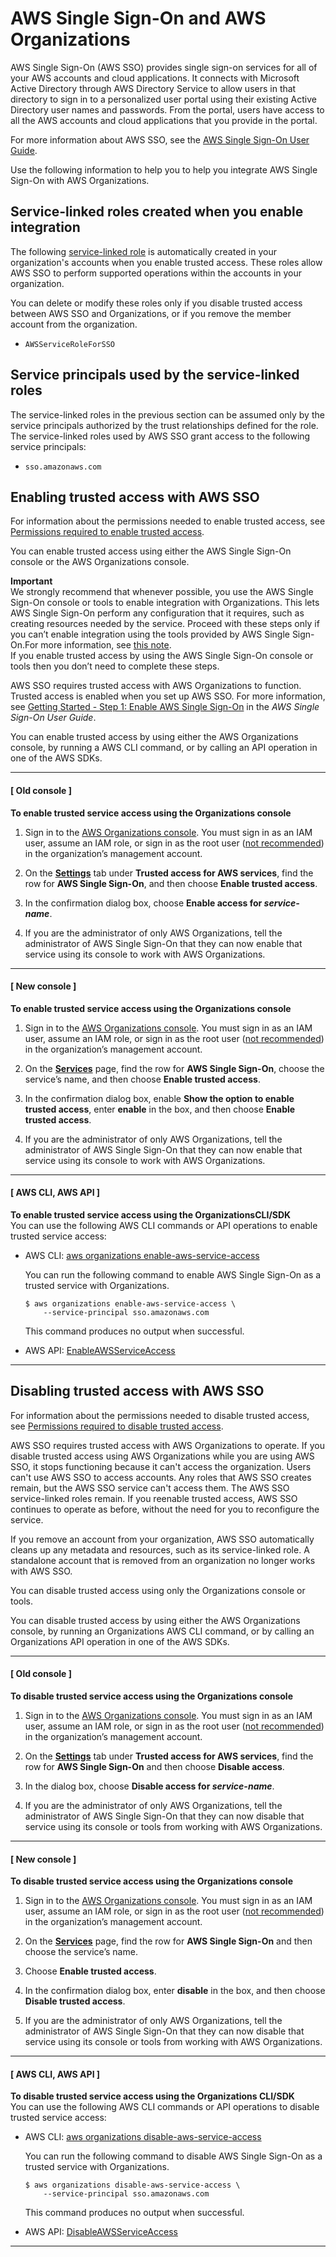 # AWS Single Sign\-On and AWS Organizations<a name="services-that-can-integrate-sso"></a>

AWS Single Sign\-On \(AWS SSO\) provides single sign\-on services for all of your AWS accounts and cloud applications\. It connects with Microsoft Active Directory through AWS Directory Service to allow users in that directory to sign in to a personalized user portal using their existing Active Directory user names and passwords\. From the portal, users have access to all the AWS accounts and cloud applications that you provide in the portal\.

For more information about AWS SSO, see the [AWS Single Sign\-On User Guide](https://docs.aws.amazon.com/singlesignon/latest/userguide/)\.

Use the following information to help you to help you integrate AWS Single Sign\-On with AWS Organizations\.



## Service\-linked roles created when you enable integration<a name="integrate-enable-slr-sso"></a>

The following [service\-linked role](https://docs.aws.amazon.com/IAM/latest/UserGuide/using-service-linked-roles.html) is automatically created in your organization's accounts when you enable trusted access\. These roles allow AWS SSO to perform supported operations within the accounts in your organization\.

You can delete or modify these roles only if you disable trusted access between AWS SSO and Organizations, or if you remove the member account from the organization\.
+ `AWSServiceRoleForSSO`

## Service principals used by the service\-linked roles<a name="integrate-enable-svcprin-sso"></a>

The service\-linked roles in the previous section can be assumed only by the service principals authorized by the trust relationships defined for the role\. The service\-linked roles used by AWS SSO grant access to the following service principals:
+ `sso.amazonaws.com`

## Enabling trusted access with AWS SSO<a name="integrate-enable-ta-sso"></a>

For information about the permissions needed to enable trusted access, see [Permissions required to enable trusted access](orgs_integrate_services.md#orgs_trusted_access_perms)\.

You can enable trusted access using either the AWS Single Sign\-On console or the AWS Organizations console\.

**Important**  
We strongly recommend that whenever possible, you use the AWS Single Sign\-On console or tools to enable integration with Organizations\. This lets AWS Single Sign\-On perform any configuration that it requires, such as creating resources needed by the service\. Proceed with these steps only if you can’t enable integration using the tools provided by AWS Single Sign\-On\.For more information, see [this note](orgs_integrate_services.md#important-note-about-integration)\.   
If you enable trusted access by using the AWS Single Sign\-On console or tools then you don’t need to complete these steps\.

AWS SSO requires trusted access with AWS Organizations to function\. Trusted access is enabled when you set up AWS SSO\. For more information, see [Getting Started \- Step 1: Enable AWS Single Sign\-On](https://docs.aws.amazon.com/singlesignon/latest/userguide/step1.html) in the *AWS Single Sign\-On User Guide*\.

You can enable trusted access by using either the AWS Organizations console, by running a AWS CLI command, or by calling an API operation in one of the AWS SDKs\.

------
#### [ Old console ]

**To enable trusted service access using the Organizations console**

1. Sign in to the [AWS Organizations console](https://console.aws.amazon.com/organizations)\. You must sign in as an IAM user, assume an IAM role, or sign in as the root user \([not recommended](https://docs.aws.amazon.com/IAM/latest/UserGuide/best-practices.html#lock-away-credentials)\) in the organization’s management account\. 

1. On the **[Settings](https://console.aws.amazon.com/organizations/home#/organization/settings)** tab under **Trusted access for AWS services**, find the row for **AWS Single Sign\-On**, and then choose **Enable trusted access**\.

1. In the confirmation dialog box, choose **Enable access for *service\-name***\.

1. If you are the administrator of only AWS Organizations, tell the administrator of AWS Single Sign\-On that they can now enable that service using its console to work with AWS Organizations\.

------
#### [ New console ]

**To enable trusted service access using the Organizations console**

1. Sign in to the [AWS Organizations console](https://console.aws.amazon.com/organizations/v2)\. You must sign in as an IAM user, assume an IAM role, or sign in as the root user \([not recommended](https://docs.aws.amazon.com/IAM/latest/UserGuide/best-practices.html#lock-away-credentials)\) in the organization’s management account\. 

1. On the **[Services](https://console.aws.amazon.com/organizations/v2/home/services)** page, find the row for **AWS Single Sign\-On**, choose the service’s name, and then choose **Enable trusted access**\.

1. In the confirmation dialog box, enable **Show the option to enable trusted access**, enter **enable** in the box, and then choose **Enable trusted access**\.

1. If you are the administrator of only AWS Organizations, tell the administrator of AWS Single Sign\-On that they can now enable that service using its console to work with AWS Organizations\.

------
#### [ AWS CLI, AWS API ]

**To enable trusted service access using the OrganizationsCLI/SDK**  
You can use the following AWS CLI commands or API operations to enable trusted service access:
+ AWS CLI: [aws organizations enable\-aws\-service\-access](https://docs.aws.amazon.com/cli/latest/reference/organizations/enable-aws-service-access.html)

  You can run the following command to enable AWS Single Sign\-On as a trusted service with Organizations\.

  ```
  $ aws organizations enable-aws-service-access \ 
      --service-principal sso.amazonaws.com
  ```

  This command produces no output when successful\.
+ AWS API: [EnableAWSServiceAccess](https://docs.aws.amazon.com/organizations/latest/APIReference/API_EnableAWSServiceAccess.html)

------

## Disabling trusted access with AWS SSO<a name="integrate-disable-ta-sso"></a>

For information about the permissions needed to disable trusted access, see [Permissions required to disable trusted access](orgs_integrate_services.md#orgs_trusted_access_disable_perms)\.

AWS SSO requires trusted access with AWS Organizations to operate\. If you disable trusted access using AWS Organizations while you are using AWS SSO, it stops functioning because it can't access the organization\. Users can't use AWS SSO to access accounts\. Any roles that AWS SSO creates remain, but the AWS SSO service can't access them\. The AWS SSO service\-linked roles remain\. If you reenable trusted access, AWS SSO continues to operate as before, without the need for you to reconfigure the service\. 

If you remove an account from your organization, AWS SSO automatically cleans up any metadata and resources, such as its service\-linked role\. A standalone account that is removed from an organization no longer works with AWS SSO\.

You can disable trusted access using only the Organizations console or tools\.

You can disable trusted access by using either the AWS Organizations console, by running an Organizations AWS CLI command, or by calling an Organizations API operation in one of the AWS SDKs\.

------
#### [ Old console ]

**To disable trusted service access using the Organizations console**

1. Sign in to the [AWS Organizations console](https://console.aws.amazon.com/organizations)\. You must sign in as an IAM user, assume an IAM role, or sign in as the root user \([not recommended](https://docs.aws.amazon.com/IAM/latest/UserGuide/best-practices.html#lock-away-credentials)\) in the organization’s management account\. 

1. On the **[Settings](https://console.aws.amazon.com/organizations/home#/organization/settings)** tab under **Trusted access for AWS services**, find the row for **AWS Single Sign\-On** and then choose **Disable access**\.

1. In the dialog box, choose **Disable access for *service\-name***\.

1. If you are the administrator of only AWS Organizations, tell the administrator of AWS Single Sign\-On that they can now disable that service using its console or tools from working with AWS Organizations\.

------
#### [ New console ]

**To disable trusted service access using the Organizations console**

1. Sign in to the [AWS Organizations console](https://console.aws.amazon.com/organizations/v2)\. You must sign in as an IAM user, assume an IAM role, or sign in as the root user \([not recommended](https://docs.aws.amazon.com/IAM/latest/UserGuide/best-practices.html#lock-away-credentials)\) in the organization’s management account\. 

1. On the **[Services](https://console.aws.amazon.com/organizations/v2/home/services)** page, find the row for **AWS Single Sign\-On** and then choose the service’s name\.

1. Choose **Enable trusted access**\.

1. In the confirmation dialog box, enter **disable** in the box, and then choose **Disable trusted access**\.

1. If you are the administrator of only AWS Organizations, tell the administrator of AWS Single Sign\-On that they can now disable that service using its console or tools from working with AWS Organizations\.

------
#### [ AWS CLI, AWS API ]

**To disable trusted service access using the Organizations CLI/SDK**  
You can use the following AWS CLI commands or API operations to disable trusted service access:
+ AWS CLI: [aws organizations disable\-aws\-service\-access](https://docs.aws.amazon.com/cli/latest/reference/organizations/disable-aws-service-access.html)

  You can run the following command to disable AWS Single Sign\-On as a trusted service with Organizations\.

  ```
  $ aws organizations disable-aws-service-access \
      --service-principal sso.amazonaws.com
  ```

  This command produces no output when successful\.
+ AWS API: [DisableAWSServiceAccess](https://docs.aws.amazon.com/organizations/latest/APIReference/API_DisableAWSServiceAccess.html)

------